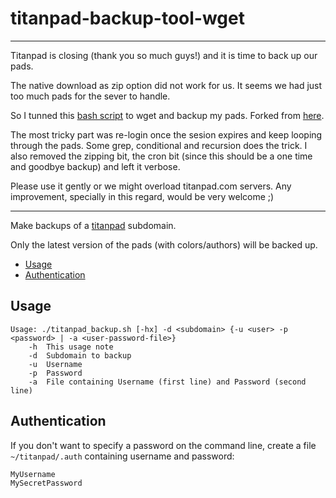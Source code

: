 # titanpad-backup-tool-wget

---

Titanpad is closing (thank you so much guys!) and it is time to back up our pads.

The native download as zip option did not work for us. It seems we had just too much pads for the sever to handle.

So I tunned this [bash script](https://github.com/AlfaSchz/titanpad-backup-tool-wget/blob/master/titanpad_backup_wget.sh) to wget and backup my pads. Forked from [here](https://github.com/domenkozar/titanpad-backup-tool/blob/master/titanpad_backup.sh).

The most tricky part was re-login once the sesion expires and keep looping through the pads. Some grep, conditional and recursion does the trick.
I also removed the zipping bit, the cron bit (since this should be a one time and goodbye backup) and left it verbose.

Please use it gently or we might overload titanpad.com servers. Any improvement, specially in this regard, would be very welcome ;)

---

Make backups of a [titanpad](https://github.com/titanpad/titanpad) subdomain.

Only the latest version of the pads (with colors/authors) will be backed up.

<!-- BEGIN-MARKDOWN-TOC -->
* [Usage](#usage)
* [Authentication](#authentication)

<!-- END-MARKDOWN-TOC -->

## Usage

```
Usage: ./titanpad_backup.sh [-hx] -d <subdomain> {-u <user> -p <password> | -a <user-password-file>}
	-h	This usage note
	-d	Subdomain to backup
	-u	Username
	-p	Password
	-a	File containing Username (first line) and Password (second line)
```

## Authentication

If you don't want to specify a password on the command line, create a file `~/titanpad/.auth` containing username and password:

```
MyUsername
MySecretPassword
```
